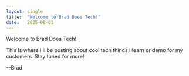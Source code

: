 ```yaml
---
layout: single
title:  "Welcome to Brad Does Tech!"
date:   2025-08-01
---
```

Welcome to Brad Does Tech!

This is where I'll be posting about cool tech things I learn or demo for my customers.  Stay tuned for more!

--Brad